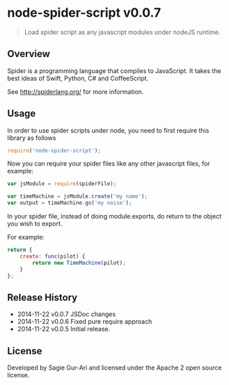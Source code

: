 # node-spider-script v0.0.7

> Load spider script as any javascript modules under nodeJS runtime.

## Overview
Spider is a programming language that compiles to JavaScript. It takes the best ideas of Swift, Python, C# and CoffeeScript.

See http://spiderlang.org/ for more information.

## Usage
In order to use spider scripts under node, you need to first require this library as follows

```js
require('node-spider-script');
```

Now you can require your spider files like any other javascript files, for example:

```js
var jsModule = require(spiderFile);

var timeMachine = jsModule.create('my name');
var output = timeMachine.go('my noise');
```

In your spider file, instead of doing module.exports, do return to the object you wish to export.

For example:

```js
return {
    create: func(pilot) {
        return new TimeMachine(pilot);
    }
};
```

## Release History

 * 2014-11-22   v0.0.7   JSDoc changes
 * 2014-11-22   v0.0.6   Fixed pure require approach
 * 2014-11-22   v0.0.5   Initial release.

## License
Developed by Sagie Gur-Ari and licensed under the Apache 2 open source license.

